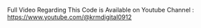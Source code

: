 Full Video Regarding This Code is Available on Youtube Channel : https://www.youtube.com/@krmdigital0912
